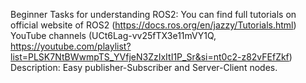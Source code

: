 Beginner Tasks for understanding ROS2:
You can find full tutorials on official website of ROS2 (https://docs.ros.org/en/jazzy/Tutorials.html)
YouTube channels (UCt6Lag-vv25fTX3e11mVY1Q, https://youtube.com/playlist?list=PLSK7NtBWwmpTS_YVfjeN3ZzIxItI1P_Sr&si=nt0c2-z82vFEfZkf)
Description: Easy publisher-Subscriber and Server-Client nodes.
